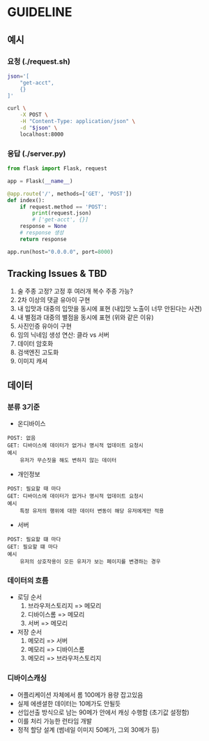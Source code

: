 # GUIDELINE

## 예시

### 요청 (./request.sh)
```bash
json='[
    "get-acct",
    {}
]'

curl \
    -X POST \
    -H "Content-Type: application/json" \
    -d "$json" \
    localhost:8000

```

### 응답 (./server.py)
```python
from flask import Flask, request

app = Flask(__name__)

@app.route('/', methods=['GET', 'POST'])
def index():
    if request.method == 'POST':
        print(request.json)
        # ['get-acct', {}]
    response = None
    # response 생성
    return response

app.run(host="0.0.0.0", port=8000)
```

## Tracking Issues & TBD

1. 술 주종 고정? 고정 후 여러개 복수 주종 가능?
1. 2차 이상의 댓글 유아이 구현
1. 내 입맛과 대중의 입맛을 동시에 표현 (내입맛 노출이 너무 안된다는 사견)
1. 내 별점과 대중의 별점을 동시에 표현 (위와 같은 이유)
1. 사진인증 유아이 구현
1. 임의 닉네임 생성 연산: 클라 vs 서버
1. 데이터 암호화
1. 검색엔진 고도화
1. 이미지 캐셔

## 데이터

### 분류 3기준
- 온디바이스
```
POST: 없음
GET: 디바이스에 데이터가 없거나 명시적 업데이트 요청시
예시
    유저가 무슨짓을 해도 변하지 않는 데이터
```
- 개인정보
```
POST: 필요할 때 마다
GET: 디바이스에 데이터가 없거나 명시적 업데이트 요청시
예시
    특정 유저의 행위에 대한 데이터 변동이 해당 유저에게만 적용
```
- 서버
```
POST: 필요할 떄 마다
GET: 필요할 떄 마다
예시
    유저의 상호작용이 모든 유저가 보는 페이지를 변경하는 경우
```

### 데이터의 흐름
- 로딩 순서
    1. 브라우저스토리지 => 메모리
    1. 디바이스롬 => 메모리
    1. 서버 => 메모리
- 저장 순서
    1. 메모리 => 서버
    1. 메모리 => 디바이스롬
    1. 메모리 => 브라우저스토리지

### 디바이스캐싱
- 어플리케이션 자체에서 롬 100메가 용량 잡고있음
- 실제 에센셜한 데이터는 10메가도 안될듯
- 선입선출 방식으로 남는 90메가 안에서 캐싱 수행함 (초기값 설정함)
- 이를 처리 가능한 런타임 개발
- 정적 할당 설계 (썸네일 이미지 50메가, 그외 30메가 등)

